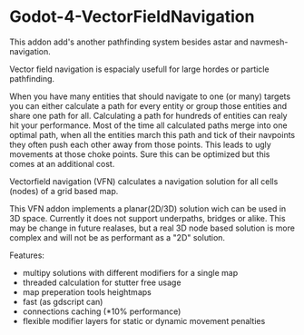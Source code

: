 # Godot-4-VectorFieldNavigation

This addon add's another pathfinding system besides astar and navmesh-navigation.

Vector field navigation is espacialy usefull for large hordes or particle pathfinding.

When you have many entities that should navigate to one (or many) targets you can either 
calculate a path for every entity or group those entities and share one path for all.
Calculating a path for hundreds of entities can realy hit your performance. Most of the time
all calculated paths merge into one optimal path, when all the entities march this path and 
tick of their navpoints they often push each other away from those points. This leads to 
ugly movements at those choke points. Sure this can be optimized but this comes at an additional
cost.

Vectorfield navigation (VFN) calculates a navigation solution for all cells (nodes) of a grid based
map.

This VFN addon implements a planar(2D/3D) solution wich can be used in 3D space. Currently it does not support underpaths, bridges or alike.
This may be change in future realases, but a real 3D node based solution is more complex and will not be 
as performant as a "2D" solution.

Features:
* multipy solutions with different modifiers for a single map
* threaded calculation for stutter free usage
* map preperation tools heightmaps
* fast (as gdscript can)
* connections caching (*10% performance)
* flexible modifier layers for static or dynamic movement penalties



